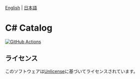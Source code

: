 [English](README.md) | [日本語](README.ja.md)

# C# Catalog

[![GitHub Actions](https://github.com/appl-rot13/CSharpCatalog/actions/workflows/build.yml/badge.svg)](https://github.com/appl-rot13/CSharpCatalog/actions)

## ライセンス

このソフトウェアは[Unlicense](LICENSE)に基づいてライセンスされています。
